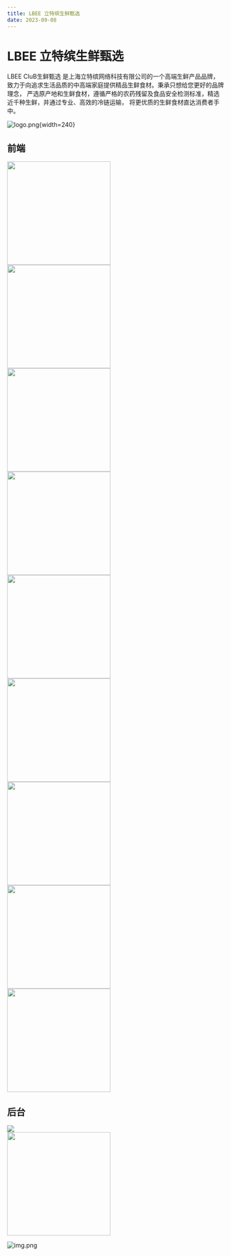 ```yaml
---
title: LBEE 立特缤生鲜甄选
date: 2023-09-08
---
```


# LBEE 立特缤生鲜甄选

LBEE CluB生鲜甄选 是上海立特缤网络科技有限公司的一个高端生鲜产品品牌，致力于向追求生活品质的中高端家庭提供精品生鲜食材。秉承只想给您更好的品牌理念， 严选原产地和生鲜食材，遵循严格的农药残留及食品安全检测标准，精选近千种生鲜，并通过专业、高效的冷链运输， 将更优质的生鲜食材直达消费者手中。

![logo.png](images%2Flogo.png){width=240}

## 前端

<div style="display:inline-block;width:100%;">
    <img src="./images/login.png"  width="240"  />  <br>
    <img src="./images/home.png"  width="240"  />  <br>
    <img src="./images/category.png"  width="240"  />  <br>
    <img src="./images/product-1.png"  width="240"  />  <br>
    <img src="./images/cart.png"  width="240"  />  <br>
    <img src="./images/payment.png"  width="240"  />  <br>
    <img src="./images/payment-1.png"  width="240"  />  <br>
    <img src="./images/me.png"  width="240"  />  <br>
    <img src="./images/order.png"  width="240"  />  <br>
</div>

## 后台

<div style="display:inline-block;width:100%;">
    <img src="./images/dashboard-home.png"   />  <br>
    <img src="./images/home.png"  width="240"  />  <br>
    
</div>

![img.png](img.png)

[//]: # (![login.png]&#40;images%2Flogin.png&#41;{width=240})

[//]: # (![home.png]&#40;images%2Fhome.png&#41;{width=240})

[//]: # (![category.png]&#40;images%2Fcategory.png&#41;{width=240})

[//]: # (![product-1.png]&#40;images%2Fproduct-1.png&#41;{width=240})

[//]: # (![cart.png]&#40;images%2Fcart.png&#41;{width=240})



